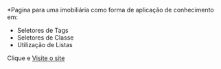 *Pagina para uma imobiliária como forma de aplicação de conhecimento em:
- Seletores de Tags
- Seletores de Classe
- Utilização de Listas

Clique e [Visite o site](https://mecaflavio.github.io/imobiliaria-santos/)
